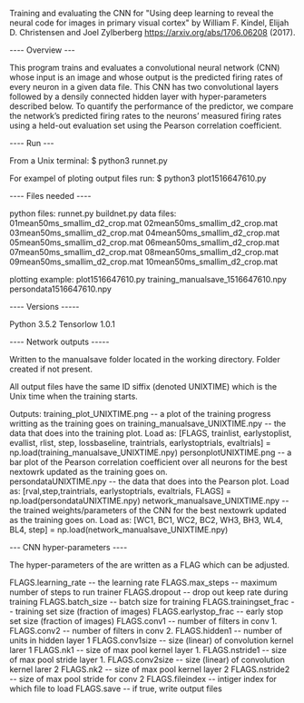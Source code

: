 Training and evaluating the CNN for "Using deep learning to reveal the neural code for images in primary visual cortex" by William F. Kindel, Elijah D. Christensen and Joel Zylberberg https://arxiv.org/abs/1706.06208 (2017).

---- Overview ---

This program trains and evaluates a convolutional neural network (CNN) whose input is an image and whose output is the predicted firing rates of every neuron in a given data file. This CNN has two convolutional layers followed by a densily connected hidden layer with hyper-parameters described below. To quantify the performance of the predictor, we compare the network’s predicted firing rates to the neurons’ measured firing rates using a held-out evaluation set using  the Pearson correlation coefficient.


---- Run ---

From a Unix terminal:
$ python3 runnet.py

For exampel of ploting output files run:
$ python3 plot1516647610.py


---- Files needed ----

python files:
runnet.py
buildnet.py
data files:
01mean50ms_smallim_d2_crop.mat
02mean50ms_smallim_d2_crop.mat
03mean50ms_smallim_d2_crop.mat
04mean50ms_smallim_d2_crop.mat
05mean50ms_smallim_d2_crop.mat
06mean50ms_smallim_d2_crop.mat
07mean50ms_smallim_d2_crop.mat
08mean50ms_smallim_d2_crop.mat
09mean50ms_smallim_d2_crop.mat
10mean50ms_smallim_d2_crop.mat

plotting example:
plot1516647610.py
training_manualsave_1516647610.npy
persondata1516647610.npy


---- Versions -----

Python 3.5.2
Tensorlow 1.0.1


---- Network outputs -----

Written to the manualsave folder located in the working directory. Folder created if not present.

All output files have the same ID siffix (denoted UNIXTIME) which is the Unix time when the training starts.

Outputs:
training_plot_UNIXTIME.png -- a plot of the training progress writting as the training goes on
training_manualsave_UNIXTIME.npy -- the data that does into the training plot. 
    Load as: [FLAGS, trainlist, earlystoplist, evallist, rlist, step, lossbaseline, traintrials, earlystoptrials, evaltrials] = np.load(training_manualsave_UNIXTIME.npy)
personplotUNIXTIME.png -- a bar plot of the Pearson correlation coefficient over all neurons for the best nextowrk updated as the training goes on.  
persondataUNIXTIME.npy -- the data that does into the Pearson plot.
    Load as: [rval,step,traintrials, earlystoptrials, evaltrials, FLAGS] = np.load(persondataUNIXTIME.npy)
network_manualsave_UNIXTIME.npy -- the trained weights/parameters of the CNN for the best nextowrk updated as the training goes on.
    Load as: [WC1, BC1, WC2, BC2, WH3, BH3, WL4, BL4, step] = np.load(network_manualsave_UNIXTIME.npy)


--- CNN hyper-parameters ----

The hyper-parameters of the are written as a FLAG which can be adjusted.

FLAGS.learning_rate -- the learning rate
FLAGS.max_steps -- maximum number of steps to run trainer
FLAGS.dropout -- drop out keep rate during training
FLAGS.batch_size -- batch size for training
FLAGS.trainingset_frac -- training set size (fraction of images)
FLAGS.earlystop_frac -- early stop set size (fraction of images)
FLAGS.conv1 -- number of filters in conv 1.
FLAGS.conv2 -- number of filters in conv 2.
FLAGS.hidden1 -- number of units in hidden layer 1
FLAGS.conv1size -- size (linear) of convolution kernel larer 1
FLAGS.nk1 -- size of max pool kernel layer 1.
FLAGS.nstride1 -- size of max pool stride layer 1.
FLAGS.conv2size -- size (linear) of convolution kernel larer 2
FLAGS.nk2 -- size of max pool kernel layer 2
FLAGS.nstride2 -- size of max pool stride for conv 2
FLAGS.fileindex -- intiger index for which file to load 
FLAGS.save -- if true, write output files
